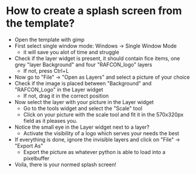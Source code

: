 # How to create a splash screen from the template?

- Open the template with gimp
- First select single window mode: Windows -> Single Window Mode
  - it will save you alot of time and struggle
- Check if the layer widget is present, it should contain fice items, one grey "layer Background" and four "RAFCON_logo" layers
  - If not, press Ctrl+L
- Now go to "File" -> "Open as Layers" and select a picture of your choice
- Check if the image is placed between "Background" and "RAFCON_Logo" in the Layer widget
  - If not, drag it in the correct position
- Now select the layer with your picture in the Layer widget
  - Go to the tools widget and select the "Scale" tool
  - Click on your picture with the scale tool and fit it in the 570x320px field as it pleases you.
- Notice the small eye in the Layer widget next to a layer? 
  - Activate the visibility of a logo which serves your needs the best
- If everything is done, ignore the invisible layers and click on "File" -> "Export As" 
  - Export the picture as whatever python is able to load into a pixelbuffer
- Voila, there is your normed splash screen!
